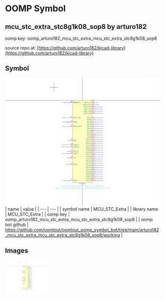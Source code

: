 # OOMP Symbol  
## mcu_stc_extra_stc8g1k08_sop8  by arturo182  
  
oomp key: oomp_arturo182_mcu_stc_extra_mcu_stc_extra_stc8g1k08_sop8  
  
source repo at: [https://github.com/arturo182/kicad-library](https://github.com/arturo182/kicad-library)  
## Symbol  
  
[![working.png](working_600.png)](working.png)  
| name | value | 
| --- | --- | 
| symbol name | MCU_STC_Extra | 
| library name | MCU_STC_Extra | 
| oomp key | oomp_arturo182_mcu_stc_extra_mcu_stc_extra_stc8g1k08_sop8 | 
| oomp bot github | https://github.com/oomlout/oomlout_oomp_symbol_bot/tree/main/arturo182_mcu_stc_extra_mcu_stc_extra_stc8g1k08_sop8/working | 
## Images  
  
[![working.png](working_140.png)](working.png)  
